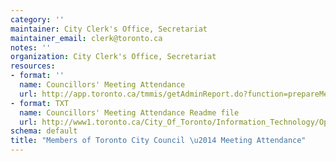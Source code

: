 ```yaml
---
category: ''
maintainer: City Clerk's Office, Secretariat
maintainer_email: clerk@toronto.ca
notes: ''
organization: City Clerk's Office, Secretariat
resources:
- format: ''
  name: Councillors' Meeting Attendance
  url: http://app.toronto.ca/tmmis/getAdminReport.do?function=prepareMemberAttendanceReport
- format: TXT
  name: Councillors' Meeting Attendance Readme file
  url: http://www1.toronto.ca/City_Of_Toronto/Information_Technology/Open_Data/Data_Sets/Assets/Files/Councillors__Attendance_Record_Readme.txt
schema: default
title: "Members of Toronto City Council \u2014 Meeting Attendance"
---
```

